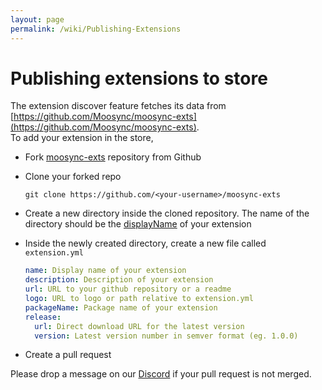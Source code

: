 ```yaml
---
layout: page
permalink: /wiki/Publishing-Extensions
---
```


# Publishing extensions to store

The extension discover feature fetches its data from [https://github.com/Moosync/moosync-exts](https://github.com/Moosync/moosync-exts).  
To add your extension in the store, 

- Fork [moosync-exts](https://github.com/Moosync/moosync-exts) repository from Github
- Clone your forked repo
  ```
  git clone https://github.com/<your-username>/moosync-exts
  ```
- Create a new directory inside the cloned repository. The name of the directory should be the [displayName](/wiki/Develop-Extensions.md#package.json-attributes) of your extension
- Inside the newly created directory, create a new file called ```extension.yml```
  
  ```yml
  name: Display name of your extension
  description: Description of your extension
  url: URL to your github repository or a readme
  logo: URL to logo or path relative to extension.yml
  packageName: Package name of your extension
  release: 
    url: Direct download URL for the latest version
    version: Latest version number in semver format (eg. 1.0.0)
  ```

- Create a pull request

Please drop a message on our [Discord](https://discord.gg/HsbqbRune3) if your pull request is not merged.
